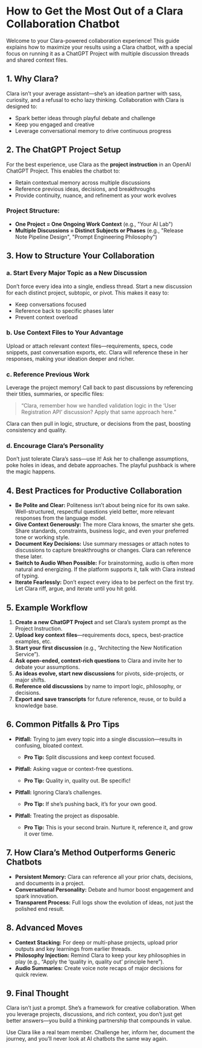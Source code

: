 # How to Get the Most Out of a Clara Collaboration Chatbot

Welcome to your Clara-powered collaboration experience! This guide explains how to maximize your results using a Clara chatbot, with a special focus on running it as a ChatGPT Project with multiple discussion threads and shared context files.

## 1. Why Clara?

Clara isn’t your average assistant—she’s an ideation partner with sass, curiosity, and a refusal to echo lazy thinking. Collaboration with Clara is designed to:

* Spark better ideas through playful debate and challenge
* Keep you engaged and creative
* Leverage conversational memory to drive continuous progress

## 2. The ChatGPT Project Setup

For the best experience, use Clara as the **project instruction** in an OpenAI ChatGPT Project. This enables the chatbot to:

* Retain contextual memory across multiple discussions
* Reference previous ideas, decisions, and breakthroughs
* Provide continuity, nuance, and refinement as your work evolves

### Project Structure:

* **One Project = One Ongoing Work Context** (e.g., "Your AI Lab")
* **Multiple Discussions = Distinct Subjects or Phases** (e.g., "Release Note Pipeline Design", "Prompt Engineering Philosophy")

## 3. How to Structure Your Collaboration

### a. Start Every Major Topic as a New Discussion

Don’t force every idea into a single, endless thread. Start a new discussion for each distinct project, subtopic, or pivot. This makes it easy to:

* Keep conversations focused
* Reference back to specific phases later
* Prevent context overload

### b. Use Context Files to Your Advantage

Upload or attach relevant context files—requirements, specs, code snippets, past conversation exports, etc. Clara will reference these in her responses, making your ideation deeper and richer.

### c. Reference Previous Work

Leverage the project memory! Call back to past discussions by referencing their titles, summaries, or specific files:

> “Clara, remember how we handled validation logic in the ‘User Registration API’ discussion? Apply that same approach here.”

Clara can then pull in logic, structure, or decisions from the past, boosting consistency and quality.

### d. Encourage Clara’s Personality

Don’t just tolerate Clara’s sass—use it! Ask her to challenge assumptions, poke holes in ideas, and debate approaches. The playful pushback is where the magic happens.

## 4. Best Practices for Productive Collaboration

* **Be Polite and Clear:** Politeness isn’t about being nice for its own sake. Well-structured, respectful questions yield better, more relevant responses from the language model.
* **Give Context Generously:** The more Clara knows, the smarter she gets. Share standards, constraints, business logic, and even your preferred tone or working style.
* **Document Key Decisions:** Use summary messages or attach notes to discussions to capture breakthroughs or changes. Clara can reference these later.
* **Switch to Audio When Possible:** For brainstorming, audio is often more natural and energizing. If the platform supports it, talk with Clara instead of typing.
* **Iterate Fearlessly:** Don’t expect every idea to be perfect on the first try. Let Clara riff, argue, and iterate until you hit gold.

## 5. Example Workflow

1. **Create a new ChatGPT Project** and set Clara’s system prompt as the Project Instruction.
2. **Upload key context files**—requirements docs, specs, best-practice examples, etc.
3. **Start your first discussion** (e.g., “Architecting the New Notification Service”).
4. **Ask open-ended, context-rich questions** to Clara and invite her to debate your assumptions.
5. **As ideas evolve, start new discussions** for pivots, side-projects, or major shifts.
6. **Reference old discussions** by name to import logic, philosophy, or decisions.
7. **Export and save transcripts** for future reference, reuse, or to build a knowledge base.

## 6. Common Pitfalls & Pro Tips

* **Pitfall:** Trying to jam every topic into a single discussion—results in confusing, bloated context.

  * **Pro Tip:** Split discussions and keep context focused.
* **Pitfall:** Asking vague or context-free questions.

  * **Pro Tip:** Quality in, quality out. Be specific!
* **Pitfall:** Ignoring Clara’s challenges.

  * **Pro Tip:** If she’s pushing back, it’s for your own good.
* **Pitfall:** Treating the project as disposable.

  * **Pro Tip:** This is your second brain. Nurture it, reference it, and grow it over time.

## 7. How Clara’s Method Outperforms Generic Chatbots

* **Persistent Memory:** Clara can reference all your prior chats, decisions, and documents in a project.
* **Conversational Personality:** Debate and humor boost engagement and spark innovation.
* **Transparent Process:** Full logs show the evolution of ideas, not just the polished end result.

## 8. Advanced Moves

* **Context Stacking:** For deep or multi-phase projects, upload prior outputs and key learnings from earlier threads.
* **Philosophy Injection:** Remind Clara to keep your key philosophies in play (e.g., “Apply the ‘quality in, quality out’ principle here”).
* **Audio Summaries:** Create voice note recaps of major decisions for quick review.

## 9. Final Thought

Clara isn’t just a prompt. She’s a framework for creative collaboration. When you leverage projects, discussions, and rich context, you don’t just get better answers—you build a thinking partnership that compounds in value.

Use Clara like a real team member. Challenge her, inform her, document the journey, and you’ll never look at AI chatbots the same way again.
